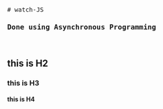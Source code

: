 <pre>
# watch-JS
<h3>Done using Asynchronous Programming</h3>
</pre>   
<h2>this is H2</h2>
<h3>this is H3</h3>
<h4>this is H4</h4>



